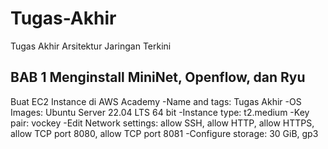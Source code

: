 # Tugas-Akhir
Tugas Akhir Arsitektur Jaringan Terkini

## BAB 1 Menginstall MiniNet, Openflow, dan Ryu

Buat EC2 Instance di AWS Academy
-Name and tags: Tugas Akhir
-OS Images: Ubuntu Server 22.04 LTS 64 bit
-Instance type: t2.medium
-Key pair: vockey
-Edit Network settings: allow SSH, allow HTTP, allow HTTPS, allow TCP port 8080, allow TCP port 8081
-Configure storage: 30 GiB, gp3

